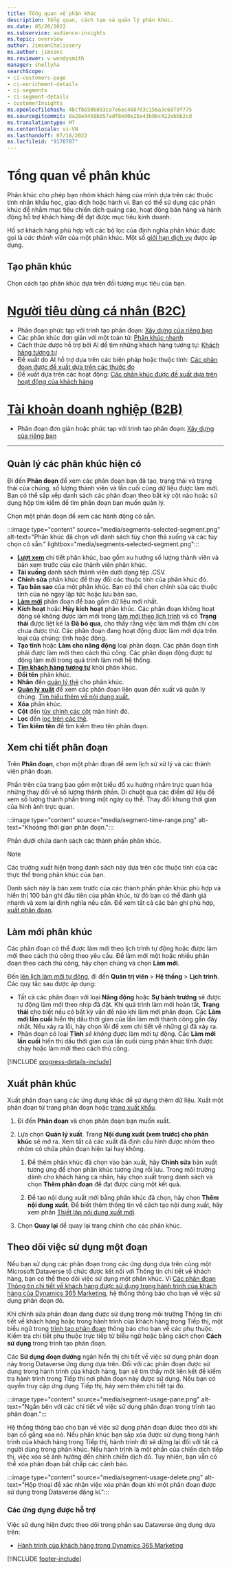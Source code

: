 ```yaml
---
title: Tổng quan về phân khúc
description: Tổng quan, cách tạo và quản lý phân khúc.
ms.date: 05/20/2022
ms.subservice: audience-insights
ms.topic: overview
author: JimsonChalissery
ms.author: jimsonc
ms.reviewer: v-wendysmith
manager: shellyha
searchScope:
- ci-customers-page
- ci-enrichment-details
- ci-segments
- ci-segment-details
- customerInsights
ms.openlocfilehash: 4bcfbb50b893ca7e6ec4607d3c156a3c6979f775
ms.sourcegitcommit: 8a28e9458b857adf8e90e25e43b9bc422ebbb2cd
ms.translationtype: MT
ms.contentlocale: vi-VN
ms.lasthandoff: 07/18/2022
ms.locfileid: "9170707"
---
```

# <a name="segments-overview"></a>Tổng quan về phân khúc

Phân khúc cho phép bạn nhóm khách hàng của mình dựa trên các thuộc tính nhân khẩu học, giao dịch hoặc hành vi. Bạn có thể sử dụng các phân khúc để nhắm mục tiêu chiến dịch quảng cáo, hoạt động bán hàng và hành động hỗ trợ khách hàng để đạt được mục tiêu kinh doanh.

Hồ sơ khách hàng phù hợp với các bộ lọc của định nghĩa phân khúc được gọi là *các thành viên* của một phân khúc. Một số [giới hạn dịch vụ](/dynamics365/customer-insights/service-limits) được áp dụng.

## <a name="create-a-segment"></a>Tạo phân khúc

Chọn cách tạo phân khúc dựa trên đối tượng mục tiêu của bạn.

# <a name="individual-consumers-b-to-c"></a>[Người tiêu dùng cá nhân (B2C)](#tab/b2c)

- Phân đoạn phức tạp với trình tạo phân đoạn: [Xây dựng của riêng bạn](segment-builder.md)
- Các phân khúc đơn giản với một toán tử: [Phân khúc nhanh](segment-quick.md)
- Cách thức được hỗ trợ bởi AI để tìm những khách hàng tương tự: [Khách hàng tương tự](find-similar-customer-segments.md)
- Đề xuất do AI hỗ trợ dựa trên các biện pháp hoặc thuộc tính: [Các phân đoạn được đề xuất dựa trên các thước đo](suggested-segments.md)
- Đề xuất dựa trên các hoạt động: [Các phân khúc được đề xuất dựa trên hoạt động của khách hàng](suggested-segments-activity.md)

# <a name="business-accounts-b-to-b"></a>[Tài khoản doanh nghiệp (B2B)](#tab/b2b)

- Phân đoạn đơn giản hoặc phức tạp với trình tạo phân đoạn: [Xây dựng của riêng bạn](segment-builder.md)

---

## <a name="manage-existing-segments"></a>Quản lý các phân khúc hiện có

Đi đến **Phân đoạn** để xem các phân đoạn bạn đã tạo, trạng thái và trạng thái của chúng, số lượng thành viên và lần cuối cùng dữ liệu được làm mới. Bạn có thể sắp xếp danh sách các phân đoạn theo bất kỳ cột nào hoặc sử dụng hộp tìm kiếm để tìm phân đoạn bạn muốn quản lý.

Chọn một phân đoạn để xem các hành động có sẵn.

:::image type="content" source="media/segments-selected-segment.png" alt-text="Phân khúc đã chọn với danh sách tùy chọn thả xuống và các tùy chọn có sẵn." lightbox="media/segments-selected-segment.png":::

- [**Lượt xem**](#view-segment-details) chi tiết phân khúc, bao gồm xu hướng số lượng thành viên và bản xem trước của các thành viên phân khúc.
- **Tải xuống** danh sách thành viên dưới dạng tệp .CSV.
- **Chỉnh sửa** phân khúc để thay đổi các thuộc tính của phân khúc đó.
- **Tạo bản sao** của một phân khúc. Bạn có thể chọn chỉnh sửa các thuộc tính của nó ngay lập tức hoặc lưu bản sao.
- [**Làm mới**](#refresh-segments) phân đoạn để bao gồm dữ liệu mới nhất.
- **Kích hoạt** hoặc **Hủy kích hoạt** phân khúc. Các phân đoạn không hoạt động sẽ không được làm mới trong [làm mới theo lịch trình](system.md#schedule-tab) và có **Trạng thái** được liệt kê là **Đã bỏ qua**, cho thấy rằng việc làm mới thậm chí còn chưa được thử. Các phân đoạn đang hoạt động được làm mới dựa trên loại của chúng: tĩnh hoặc động.
- **Tạo tĩnh** hoặc **Làm cho năng động** loại phân đoạn. Các phân đoạn tĩnh phải được làm mới theo cách thủ công. Các phân đoạn động được tự động làm mới trong quá trình làm mới hệ thống.
- [**Tìm khách hàng tương tự**](find-similar-customer-segments.md) khỏi phân khúc.
- **Đổi tên** phân khúc.
- **Nhãn** đến [quản lý thẻ](work-with-tags-columns.md#manage-tags) cho phân khúc.
- [**Quản lý xuất**](#export-segments) để xem các phân đoạn liên quan đến xuất và quản lý chúng. [Tìm hiểu thêm về nội dung xuất.](export-destinations.md)
- **Xóa** phân khúc.
- **Cột** đến [tùy chỉnh các cột](work-with-tags-columns.md#customize-columns) màn hình đó.
- **Lọc** đến [lọc trên các thẻ](work-with-tags-columns.md#filter-on-tags).
- **Tim kiêm tên** để tìm kiếm theo tên phân đoạn.

## <a name="view-segment-details"></a>Xem chi tiết phân đoạn

Trên **Phân đoạn**, chọn một phân đoạn để xem lịch sử xử lý và các thành viên phân đoạn.

Phần trên của trang bao gồm một biểu đồ xu hướng nhằm trực quan hóa những thay đổi về số lượng thành phần. Di chuột qua các điểm dữ liệu để xem số lượng thành phần trong một ngày cụ thể. Thay đổi khung thời gian của hình ảnh trực quan.

:::image type="content" source="media/segment-time-range.png" alt-text="Khoảng thời gian phân đoạn.":::

Phần dưới chứa danh sách các thành phần phân khúc.

> [!NOTE]
> Các trường xuất hiện trong danh sách này dựa trên các thuộc tính của các thực thể trong phân khúc của bạn.
>
>Danh sách này là bản xem trước của các thành phần phân khúc phù hợp và hiển thị 100 bản ghi đầu tiên của phân khúc, từ đó bạn có thể đánh giá nhanh và xem lại định nghĩa nếu cần. Để xem tất cả các bản ghi phù hợp, [xuất phân đoạn](export-destinations.md).

## <a name="refresh-segments"></a>Làm mới phân khúc

Các phân đoạn có thể được làm mới theo lịch trình tự động hoặc được làm mới theo cách thủ công theo yêu cầu. Để làm mới một hoặc nhiều phân đoạn theo cách thủ công, hãy chọn chúng và chọn **Làm mới**.

Đến [lên lịch làm mới tự động](system.md#schedule-tab), đi đến **Quản trị viên** > **Hệ thống** > **Lịch trình**. Các quy tắc sau được áp dụng:

- Tất cả các phân đoạn với loại **Năng động** hoặc **Sự bành trướng** sẽ được tự động làm mới theo nhịp đã đặt. Khi quá trình làm mới hoàn tất, **Trạng thái** cho biết nếu có bất kỳ vấn đề nào khi làm mới phân đoạn. Các **Làm mới lần cuối** hiển thị dấu thời gian của lần làm mới thành công gần đây nhất. Nếu xảy ra lỗi, hãy chọn lỗi để xem chi tiết về những gì đã xảy ra.
- Phân đoạn có loại **Tĩnh** *sẽ không* được làm mới tự động. Các **Làm mới lần cuối** hiển thị dấu thời gian của lần cuối cùng phân khúc tĩnh được chạy hoặc làm mới theo cách thủ công.

[!INCLUDE [progress-details-include](includes/progress-details-pane.md)]

## <a name="export-segments"></a>Xuất phân khúc

Xuất phân đoạn sang các ứng dụng khác để sử dụng thêm dữ liệu. Xuất một phân đoạn từ trang phân đoạn hoặc [trang xuất khẩu](export-destinations.md).

1. Đi đến **Phân đoạn** và chọn phân đoạn bạn muốn xuất.

1. Lựa chọn **Quản lý xuất**. Trang **Nội dung xuất (xem trước) cho phân khúc** sẽ mở ra. Xem tất cả các xuất đã định cấu hình được nhóm theo nhóm có chứa phân đoạn hiện tại hay không.

   1. Để thêm phân khúc đã chọn vào bản xuất, hãy **Chỉnh sửa** bản xuất tương ứng để chọn phân khúc tương ứng rồi lưu. Trong môi trường dành cho khách hàng cá nhân, hãy chọn xuất trong danh sách và chọn **Thêm phân đoạn** để đạt được cùng một kết quả.

   1. Để tạo nội dung xuất mới bằng phân khúc đã chọn, hãy chọn **Thêm nội dung xuất**. Để biết thêm thông tin về cách tạo nội dung xuất, hãy xem phần [Thiết lập nội dung xuất mới](export-destinations.md#set-up-a-new-export).

1. Chọn **Quay lại** để quay lại trang chính cho các phân khúc.

## <a name="track-usage-of-a-segment"></a>Theo dõi việc sử dụng một đoạn

Nếu bạn sử dụng các phân đoạn trong các ứng dụng dựa trên cùng một Microsoft Dataverse tổ chức được kết nối với Thông tin chi tiết về khách hàng, bạn có thể theo dõi việc sử dụng một phân khúc. Vì [Các phân đoạn Thông tin chi tiết về khách hàng được sử dụng trong hành trình của khách hàng của Dynamics 365 Marketing](/dynamics365/marketing/real-time-marketing-ci-profile), hệ thống thông báo cho bạn về việc sử dụng phân đoạn đó.

Khi chỉnh sửa phân đoạn đang được sử dụng trong môi trường Thông tin chi tiết về khách hàng hoặc trong hành trình của khách hàng trong Tiếp thị, một biểu ngữ trong [trình tạo phân đoạn](segment-builder.md) thông báo cho bạn về các phụ thuộc. Kiểm tra chi tiết phụ thuộc trực tiếp từ biểu ngữ hoặc bằng cách chọn **Cách sử dụng** trong trình tạo phân đoạn.

Các **Sử dụng đoạn đường** ngăn hiển thị chi tiết về việc sử dụng phân đoạn này trong Dataverse ứng dụng dựa trên. Đối với các phân đoạn được sử dụng trong hành trình của khách hàng, bạn sẽ tìm thấy một liên kết để kiểm tra hành trình trong Tiếp thị nơi phân đoạn này được sử dụng. Nếu bạn có quyền truy cập ứng dụng Tiếp thị, hãy xem thêm chi tiết tại đó.

:::image type="content" source="media/segment-usage-pane.png" alt-text="Ngăn bên với các chi tiết về việc sử dụng phân đoạn trong trình tạo phân đoạn.":::

Hệ thống thông báo cho bạn về việc sử dụng phân đoạn được theo dõi khi bạn cố gắng xóa nó. Nếu phân khúc bạn sắp xóa được sử dụng trong hành trình của khách hàng trong Tiếp thị, hành trình đó sẽ dừng lại đối với tất cả người dùng trong phân khúc. Nếu hành trình là một phần của chiến dịch tiếp thị, việc xóa sẽ ảnh hưởng đến chính chiến dịch đó. Tuy nhiên, bạn vẫn có thể xóa phân đoạn bất chấp các cảnh báo.

:::image type="content" source="media/segment-usage-delete.png" alt-text="Hộp thoại để xác nhận việc xóa phân đoạn khi một phân đoạn được sử dụng trong Dataverse đăng kí.":::

### <a name="supported-apps"></a>Các ứng dụng được hỗ trợ

Việc sử dụng hiện được theo dõi trong phần sau Dataverse ứng dụng dựa trên:

- [Hành trình của khách hàng trong Dynamics 365 Marketing](/dynamics365/marketing/real-time-marketing-ci-profile)

[!INCLUDE [footer-include](includes/footer-banner.md)]
